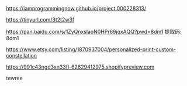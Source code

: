 https://iamprogrammingnow.github.io/project.000228313/

https://tinyurl.com/3t2t2w3f


https://pan.baidu.com/s/1ZyQnxslaoN0HPr69jqxAQQ?pwd=8dm1 提取码: 8dm1 


https://www.etsy.com/listing/1870937004/personalized-print-custom-constellation

https://991c43ngd3xn33fl-62629412975.shopifypreview.com

tewree